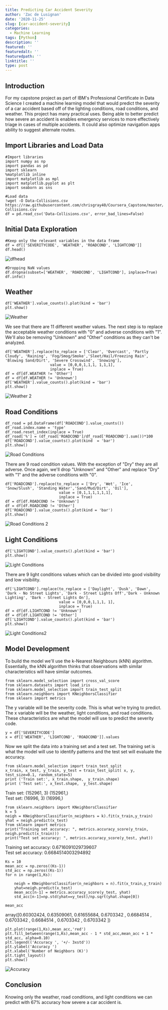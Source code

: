 ```yaml
---
title: Predicting Car Accident Severity
author: 'Zac de Lusignan'
date: '2020-11-25'
slug: [car-accident-severity]
categories:
  - Machine Learning
tags: [Python]
description: ''
featured: ''
featuredalt: ''
featuredpath: ''
linktitle: ''
type: post
---
```


## Introduction

For my capstone project as part of IBM's Professional Certificate in Data Science I created a machine learning model that would predict the severity of a car accident based off of the lighting conditions, road conditions, and weather. This project has many practical uses. Being able to better predict how severe an accident is enables emergency services to more effectively triage in cases of multiple accidents. It could also optimize navigation apps ability to suggest alternate routes.

## Import Libraries and Load Data

````
#Import libraries
import numpy as np
import pandas as pd
import sklearn
%matplotlib inline
import matplotlib as mpl
import matplotlib.pyplot as plt
import seaborn as sns

#Load data
!wget -O Data-Collisions.csv https://raw.githubusercontent.com/chrisgray40/Coursera_Capstone/master/Data-Collisions.csv
df = pd.read_csv('Data-Collisions.csv', error_bad_lines=False)
````

## Initial Data Exploration

````
#Keep only the relevant variables in the data frame
df = df[['SEVERITYCODE', 'WEATHER', 'ROADCOND', 'LIGHTCOND']]
df.head()
````

![dfhead](/img/main/dfhead.png)

````
#Dropping NaN values
df.dropna(subset=['WEATHER', 'ROADCOND', 'LIGHTCOND'], inplace=True)
df.info()
````

## Weather

````
df['WEATHER'].value_counts().plot(kind = 'bar')
plt.show()
````

![Weather](/img/main/weatherhead.png)

We see that there are 11 different weather values. The next step is to replace the acceptable weather conditions with "0" and adverse conditions with "1". We'll also be removing "Unknown" and "Other" conditions as they can't be analyzed.

````
df['WEATHER'].replace(to_replace = ['Clear', 'Overcast', 'Partly Cloudy', 'Raining', 'Fog/Smog/Smoke','Sleet/Hail/Freezing Rain', 'Blowing Sand/Dirt', 'Severe Crosswind', 'Snowing'],
                    value = [0,0,0,1,1,1, 1,1,1],
                    inplace = True)
df = df[df.WEATHER != 'Other']
df = df[df.WEATHER != 'Unknown']
df['WEATHER'].value_counts().plot(kind = 'bar')
plt.show()
````

![Weather 2](/img/main/weather2.png)

## Road Conditions

````
df_road = pd.DataFrame(df['ROADCOND'].value_counts())
df_road.index.name = 'type'
df_road.reset_index(inplace = True)
df_road['%'] = (df_road['ROADCOND']/df_road['ROADCOND'].sum())*100
df['ROADCOND'].value_counts().plot(kind  = 'bar')
plt.show()
````

![Road Conditions](/img/main/roadconditions.png)

There are 9 road condition values. With the exception of "Dry" they are all adverse. Once again, we'll drop "Unknown" and "Other" and replace "Dry" with "1" and the adverse conditions with "0".

````
df['ROADCOND'].replace(to_replace = ['Dry', 'Wet', 'Ice', 'Snow/Slush', 'Standing Water','Sand/Mud/Dirt', 'Oil'],
                        value = [0,1,1,1,1,1,1],
                        inplace = True)
df = df[df.ROADCOND != 'Unknown']
df = df[df.ROADCOND != 'Other']
df['ROADCOND'].value_counts().plot(kind = 'bar')
plt.show()
````

![Road Conditions 2](/img/main/roadconditions2.png)

## Light Conditions

````
df['LIGHTCOND'].value_counts().plot(kind = 'bar')
plt.show()
````

![Light Conditions](/img/main/lightconditions.png)

There are 9 light conditions values which can be divided into good visibility and low visibility.

````
df['LIGHTCOND'].replace(to_replace = ['Daylight', 'Dusk', 'Dawn', 'Dark - No Street Lights', 'Dark - Street Lights Off','Dark - Unknown Lighting', 'Dark - Street Lights On'],
                        value = [0,0,0,1,1,1, 1],
                        inplace = True)
df = df[df.LIGHTCOND != 'Unknown']
df = df[df.LIGHTCOND != 'Other']
df['LIGHTCOND'].value_counts().plot(kind = 'bar')
plt.show()
````
![Light Conditions2](/img/main/lightconditions2.png)


## Model Development

To build the model we'll use the k-Nearest Neighbours (kNN) algorithm. Essentially, the kNN algorithm thinks that observations with similar characteristics will have similar outcomes.

````
from sklearn.model_selection import cross_val_score
from sklearn.datasets import load_iris
from sklearn.model_selection import train_test_split
from sklearn.neighbors import KNeighborsClassifier
from sklearn import metrics
````

The y variable will be the severity code. This is what we're trying to predict. The x variable will be the weather, light conditions, and road conditions. These characteristics are what the model will use to predict the severity code.

````
y = df['SEVERITYCODE']
x = df[['WEATHER', 'LIGHTCOND', 'ROADCOND']].values
````
Now we split the data into a training set and a test set. The training set is what the model will use to identify patterns and the test set will evaluate the accuracy.

````
from sklearn.model_selection import train_test_split
x_train, x_test, y_train, y_test = train_test_split( x, y, test_size=0.1, random_state=5)
print ('Train set:', x_train.shape,  y_train.shape)
print ('Test set:', x_test.shape,  y_test.shape)
````
Train set: (152961, 3) (152961,) \
Test set: (16996, 3) (16996,)
````
from sklearn.neighbors import KNeighborsClassifier
k = 5
neigh = KNeighborsClassifier(n_neighbors = k).fit(x_train,y_train)
yhat = neigh.predict(x_test)
from sklearn import metrics
print("Training set accuracy: ", metrics.accuracy_score(y_train, neigh.predict(x_train)))
print("Test set accuracy: ", metrics.accuracy_score(y_test, yhat))
````
Training set accuracy:  0.6716091029739607 \
Test set accuracy:  0.6684514003294892

````
Ks = 10
mean_acc = np.zeros((Ks-1))
std_acc = np.zeros((Ks-1))
for n in range(1,Ks):
    
    neigh = KNeighborsClassifier(n_neighbors = n).fit(x_train,y_train)
    yhat=neigh.predict(x_test)
    mean_acc[n-1] = metrics.accuracy_score(y_test, yhat)
    std_acc[n-1]=np.std(yhat==y_test)/np.sqrt(yhat.shape[0])

mean_acc
````
array([0.60302424, 0.63509061, 0.61655684, 0.6703342 , 0.6684514 ,
       0.6703342 , 0.6684514 , 0.6703342 , 0.6703342 ])
````
plt.plot(range(1,Ks),mean_acc,'red')
plt.fill_between(range(1,Ks),mean_acc - 1 * std_acc,mean_acc + 1 * std_acc, alpha=0.10)
plt.legend(('Accuracy ', '+/- 3xstd'))
plt.ylabel('Accuracy ')
plt.xlabel('Number of Neighbors (K)')
plt.tight_layout()
plt.show()
````

![Accuracy](/img/main/nearestneighbor.png)

## Conclusion

Knowing only the weather, road conditions, and light conditions we can predict with 67% accuracy how severe a car accident is.
